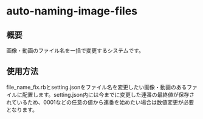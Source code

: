 # auto-naming-image-files

## 概要
画像・動画のファイル名を一括で変更するシステムです。

## 使用方法
file_name_fix.rbとsetting.jsonをファイル名を変更したい画像・動画のあるファイルに配置します。setting.json内には今までに変更した連番の最終値が保存されているため、0001などの任意の値から連番を始めたい場合は数値変更が必要となります。
